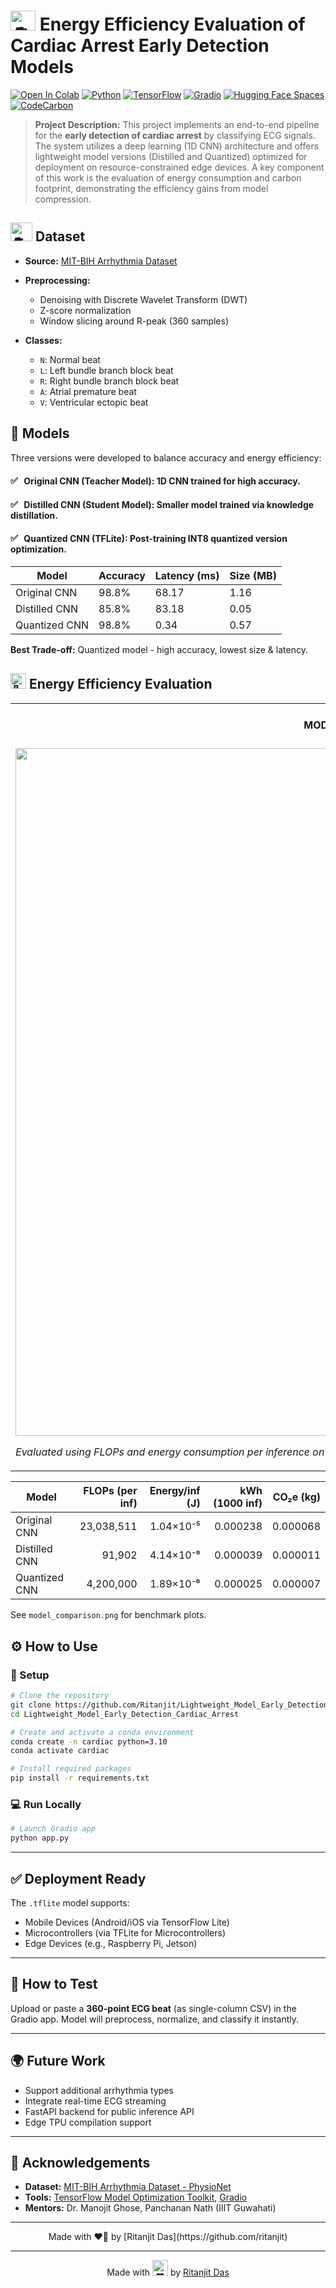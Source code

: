 # <picture><source srcset="https://fonts.gstatic.com/s/e/notoemoji/latest/1faab/512.webp" type="image/webp"><img src="https://fonts.gstatic.com/s/e/notoemoji/latest/1fac0/512.gif" alt="🫀" width="40" height="32"></picture> Energy Efficiency Evaluation of Cardiac Arrest Early Detection Models 


[![Open In Colab](https://colab.research.google.com/assets/colab-badge.svg)](https://colab.research.google.com/drive/1uRpSNWPYPE__Nhhtnl6-anwPlyJU5OGz#scrollTo=vWpy8lJWN45l)
[![Python](https://img.shields.io/badge/Python_3.10_+-3776AB?logo=python\&logoColor=white)](https://www.python.org/)
[![TensorFlow](https://img.shields.io/badge/TensorFlow-2.x-FF6F00?logo=tensorflow)](https://tensorflow.org)
[![Gradio](https://img.shields.io/badge/Gradio-3.50+-orange?logo=gradio)](https://www.gradio.app)
[![Hugging Face Spaces](https://img.shields.io/badge/Deploy-HF_Spaces-blue?logo=huggingface)](https://huggingface.co/spaces)
[![CodeCarbon](https://img.shields.io/badge/CodeCarbon-Tracking-green)](https://github.com/mlco2/codecarbon)


> **Project Description:**
> This project implements an end-to-end pipeline for the **early detection of cardiac arrest** by classifying ECG signals. The system utilizes a deep learning (1D CNN) architecture and offers lightweight model versions (Distilled and Quantized) optimized for deployment on resource-constrained edge devices. A key component of this work is the evaluation of energy consumption and carbon footprint, demonstrating the efficiency gains from model compression.
##


## <picture><source srcset="https://fonts.gstatic.com/s/e/notoemoji/latest/2696_fe0f/512.webp" type="image/webp"><img src="https://fonts.gstatic.com/s/e/notoemoji/latest/1fac0/512.gif" alt="🫀" width="35" height="30"></picture> Dataset

* **Source:** [MIT-BIH Arrhythmia Dataset](https://physionet.org/content/mitdb/1.0.0/)
* **Preprocessing:**

  * Denoising with Discrete Wavelet Transform (DWT)
  * Z-score normalization
  * Window slicing around R-peak (360 samples)
 
* **Classes:**

  * `N`: Normal beat
  * `L`: Left bundle branch block beat
  * `R`: Right bundle branch block beat
  * `A`: Atrial premature beat
  * `V`: Ventricular ectopic beat
##


## 🧠 Models

Three versions were developed to balance accuracy and energy efficiency:

#### <picture><source srcset="https://fonts.gstatic.com/s/e/notoemoji/latest/1f4a1/512.webp" type="image/webp"><img src="https://fonts.gstatic.com/s/e/notoemoji/latest/2705/512.gif" alt="✅" width="18" height="15"></picture> **Original CNN (Teacher Model):** 1D CNN trained for high accuracy.
#### <picture><source srcset="https://fonts.gstatic.com/s/e/notoemoji/latest/1f4a1/512.webp" type="image/webp"><img src="https://fonts.gstatic.com/s/e/notoemoji/latest/2705/512.gif" alt="✅" width="18" height="15"></picture> **Distilled CNN (Student Model):** Smaller model trained via knowledge distillation.
#### <picture><source srcset="https://fonts.gstatic.com/s/e/notoemoji/latest/1f4a1/512.webp" type="image/webp"><img src="https://fonts.gstatic.com/s/e/notoemoji/latest/2705/512.gif" alt="✅" width="18" height="15"></picture> **Quantized CNN (TFLite):** Post-training INT8 quantized version optimization.

| Model         | Accuracy | Latency (ms) | Size (MB) |
| ------------- | -------- | ------------ | --------- |
| Original CNN  | 98.8%    | 68.17        | 1.16      |
| Distilled CNN | 85.8%    | 83.18        | 0.05      |
| Quantized CNN | 98.8%    | 0.34         | 0.57      |

**Best Trade-off:** Quantized model - high accuracy, lowest size & latency.
##

## <picture><source srcset="https://fonts.gstatic.com/s/e/notoemoji/latest/1f3af/512.webp" type="image/webp"><img src="https://fonts.gstatic.com/s/e/notoemoji/latest/1f3af/512.gif" alt="🎯" width="25" height="25"></picture> Energy Efficiency Evaluation

<table>
<tr>
<td align="center">

#### MODEL BENCHMARKS

</td>
</tr>

<tr>
<td>

  <img src="https://raw.githubusercontent.com/Ritanjit/Lightweight_Model_Early_Detection_Cardiac_Arrest/main/model_comparision.png" width="1100"/>

   _Evaluated using FLOPs and energy consumption per inference on Tesla T4 GPU._

</td>
</tr>
</table>

| Model         | FLOPs (per inf) | Energy/inf (J) | kWh (1000 inf) | CO₂e (kg) |
| ------------- | --------------: | -------------: | -------------: | --------: |
| Original CNN  |      23,038,511 |      1.04×10⁻⁵ |       0.000238 |  0.000068 |
| Distilled CNN |          91,902 |      4.14×10⁻⁸ |       0.000039 |  0.000011 |
| Quantized CNN |       4,200,000 |      1.89×10⁻⁶ |       0.000025 |  0.000007 |

See `model_comparison.png` for benchmark plots.



## ⚙️ How to Use

### 🔧 Setup

```bash
# Clone the repository
git clone https://github.com/Ritanjit/Lightweight_Model_Early_Detection_Cardiac_Arrest.git
cd Lightweight_Model_Early_Detection_Cardiac_Arrest

# Create and activate a conda environment
conda create -n cardiac python=3.10
conda activate cardiac

# Install required packages
pip install -r requirements.txt
```

### 💻 Run Locally

```bash
# Launch Gradio app
python app.py
```

---

## ✅ Deployment Ready

The `.tflite` model supports:

* Mobile Devices (Android/iOS via TensorFlow Lite)
* Microcontrollers (via TFLite for Microcontrollers)
* Edge Devices (e.g., Raspberry Pi, Jetson)

---

## 🧪 How to Test

Upload or paste a **360-point ECG beat** (as single-column CSV) in the Gradio app.
Model will preprocess, normalize, and classify it instantly.

---

## 🌍 Future Work

* Support additional arrhythmia types
* Integrate real-time ECG streaming
* FastAPI backend for public inference API
* Edge TPU compilation support

---

## 🙏 Acknowledgements

* **Dataset:** [MIT-BIH Arrhythmia Dataset - PhysioNet](https://physionet.org/content/mitdb/1.0.0/)
* **Tools:** [TensorFlow Model Optimization Toolkit](https://www.tensorflow.org/model_optimization), [Gradio](https://gradio.app)
* **Mentors:** Dr. Manojit Ghose, Panchanan Nath (IIIT Guwahati)

---

<div align="center">
  Made with ❤️‍🔥 by [Ritanjit Das](https://github.com/ritanjit)
</div>


---

<div align="center">

Made with <picture><source srcset="https://fonts.gstatic.com/s/e/notoemoji/latest/2764_fe0f_200d_1f525/512.webp" type="image/webp"><img src="https://fonts.gstatic.com/s/e/notoemoji/latest/2705/512.gif" alt="❤" width="25" height="25"></picture> by [Ritanjit Das](https://github.com/ritanjit)

</div>
